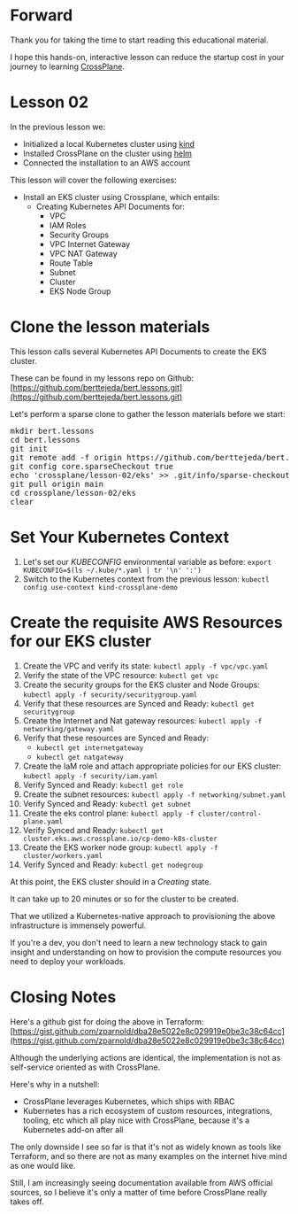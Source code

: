 # Forward

Thank you for taking the time to start reading this educational material.

I hope this hands-on, interactive lesson can reduce the startup 
cost in your journey to learning [CrossPlane](crossplane.io).

# Lesson 02

In the previous lesson we:

- Initialized a local Kubernetes cluster using [kind](https://kind.sigs.k8s.io) 
- Installed CrossPlane on the cluster using [helm](https://helm.sh/)
- Connected the installation to an AWS account

This lesson will cover the following exercises:

- Install an EKS cluster using Crossplane, which entails:
    - Creating Kubernetes API Documents for:
        - VPC
        - IAM Roles
        - Security Groups
        - VPC Internet Gateway
        - VPC NAT Gateway
        - Route Table
        - Subnet
        - Cluster
        - EKS Node Group

# Clone the lesson materials

This lesson calls several Kubernetes API Documents to create the EKS cluster.

These can be found in my lessons repo on Github: 
[https://github.com/berttejeda/bert.lessons.git](https://github.com/berttejeda/bert.lessons.git)

Let's perform a sparse clone to gather the lesson materials before we start:

<pre class='clickable-code'>
mkdir bert.lessons
cd bert.lessons
git init
git remote add -f origin https://github.com/berttejeda/bert.lessons.git
git config core.sparseCheckout true
echo 'crossplane/lesson-02/eks' >> .git/info/sparse-checkout
git pull origin main
cd crossplane/lesson-02/eks
clear
</pre>

# Set Your Kubernetes Context

1. Let's set our _KUBECONFIG_ environmental variable as before: `export KUBECONFIG=$(ls ~/.kube/*.yaml | tr '\n' ':')`
1. Switch to the Kubernetes context from the previous lesson: `kubectl config use-context kind-crossplane-demo`

# Create the requisite AWS Resources for our EKS cluster

1. Create the VPC and verify its state: `kubectl apply -f vpc/vpc.yaml`
1. Verify the state of the VPC resource: `kubectl get vpc`
1. Create the security groups for the EKS cluster and Node Groups: `kubectl apply -f security/securitygroup.yaml`
1. Verify that these resources are Synced and Ready: `kubectl get securitygroup`
1. Create the Internet and Nat gateway resources: `kubectl apply -f networking/gateway.yaml`
1. Verify that these resources are Synced and Ready:
    - `kubectl get internetgateway`
    - `kubectl get natgateway`
1. Create the IaM role and attach appropriate policies for our EKS cluster: `kubectl apply -f security/iam.yaml`
1. Verify Synced and Ready: `kubectl get role`
1. Create the subnet resources: `kubectl apply -f networking/subnet.yaml`
1. Verify Synced and Ready: `kubectl get subnet`
1. Create the eks control plane: `kubectl apply -f cluster/control-plane.yaml`
1. Verify Synced and Ready: `kubectl get cluster.eks.aws.crossplane.io/cp-demo-k8s-cluster`
1. Create the EKS worker node group: `kubectl apply -f cluster/workers.yaml`
1. Verify Synced and Ready: `kubectl get nodegroup`

At this point, the EKS cluster should in a _Creating_ state.

It can take up to 20 minutes or so for the cluster to be created.

That we utilized a Kubernetes-native approach to provisioning the above infrastructure is immensely powerful.

If you're a dev, you don't need to learn a new technology stack to gain insight and understanding on how
to provision the compute resources you need to deploy your workloads.


# Closing Notes

Here's a github gist for doing the above in Terraform: 
[https://gist.github.com/zparnold/dba28e5022e8c029919e0be3c38c64cc](https://gist.github.com/zparnold/dba28e5022e8c029919e0be3c38c64cc)

Although the underlying actions are identical, the implementation is not as self-service oriented as with CrossPlane.

Here's why in a nutshell:
- CrossPlane leverages Kubernetes, which ships with RBAC
- Kubernetes has a rich ecosystem of custom resources, integrations, tooling, etc
  which all play nice with CrossPlane, because it's a Kubernetes add-on after all

The only downside I see so far is that it's not as widely known as tools like Terraform, and so 
there are not as many examples on the internet hive mind as one would like.

Still, I am increasingly seeing documentation available from AWS official sources, so I believe
it's only a matter of time before CrossPlane really takes off.

